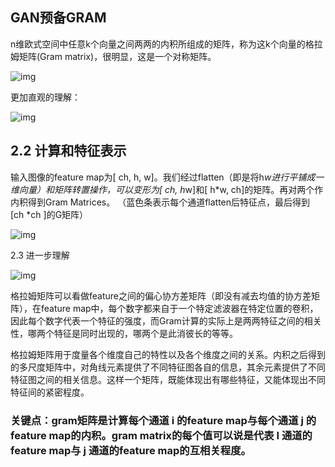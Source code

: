 ## GAN预备GRAM

n维欧式空间中任意k个向量之间两两的内积所组成的矩阵，称为这k个向量的格拉姆矩阵(Gram matrix)，很明显，这是一个对称矩阵。

![img](https://img2020.cnblogs.com/blog/1704791/202005/1704791-20200510091258297-1814861622.png)

更加直观的理解：

![img](https://img2020.cnblogs.com/blog/1704791/202005/1704791-20200510091258621-1096842037.png)



## 2.2 计算和特征表示

输入图像的feature map为[ ch, h, w]。我们经过flatten（即是将h*w进行平铺成一维向量）和矩阵转置操作，可以变形为[ ch, h*w]和[ h*w, ch]的矩阵。再对两个作内积得到Gram Matrices。 （蓝色条表示每个通道flatten后特征点，最后得到 [ch *ch ]的G矩阵）

![img](https://img2020.cnblogs.com/blog/1704791/202005/1704791-20200510091258930-186638669.png)

2.3 进一步理解

![img](https://img2020.cnblogs.com/blog/1704791/202005/1704791-20200510091259302-952646781.png)

格拉姆矩阵可以看做feature之间的偏心协方差矩阵（即没有减去均值的协方差矩阵），在feature map中，每个数字都来自于一个特定滤波器在特定位置的卷积，因此每个数字代表一个特征的强度，而Gram计算的实际上是两两特征之间的相关性，哪两个特征是同时出现的，哪两个是此消彼长的等等。

格拉姆矩阵用于度量各个维度自己的特性以及各个维度之间的关系。内积之后得到的多尺度矩阵中，对角线元素提供了不同特征图各自的信息，其余元素提供了不同特征图之间的相关信息。这样一个矩阵，既能体现出有哪些特征，又能体现出不同特征间的紧密程度。

### **关键点**：gram矩阵是计算每个通道 i 的feature map与每个通道 j 的feature map的内积。gram matrix的每个值可以说是代表 I 通道的feature map与 j 通道的feature map的互相关程度。

